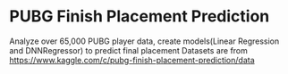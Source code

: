# PUBG Finish Placement Prediction
Analyze over 65,000 PUBG player data, create models(Linear Regression and DNNRegressor) to predict final placement
Datasets are from https://www.kaggle.com/c/pubg-finish-placement-prediction/data
